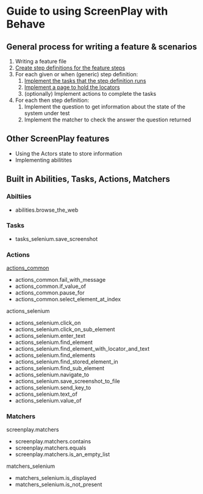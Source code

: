 # Guide to using ScreenPlay with Behave

## General process for writing a feature & scenarios

1. Writing a feature file
2. [Create step definitions for the feature steps](creating_step_definitions.md)
3. For each given or when (generic) step definition:
   1. [Implement the tasks that the step definition runs](creating_a_task.md)
   2. [Implement a page to hold the locators](creating_a_page.md)
   3. (optionally) Implement actions to complete the tasks
4. For each then step definition:
   1. Implement the question to get information about the state of the system
   under test
   2. Implement the matcher to check the answer the question returned

## Other ScreenPlay features

* Using the Actors state to store information
* Implementing abilitites

## Built in Abilities, Tasks, Actions, Matchers

### Abiltiies

* abilities.browse_the_web

### Tasks

* tasks_selenium.save_screenshot

### Actions

[actions_common](actions_common.md)

* actions_common.fail_with_message
* actions_common.if_value_of
* actions_common.pause_for
* actions_common.select_element_at_index

actions_selenium

* actions_selenium.click_on
* actions_selenium.click_on_sub_element
* actions_selenium.enter_text
* actions_selenium.find_element
* actions_selenium.find_element_with_locator_and_text
* actions_selenium.find_elements
* actions_selenium.find_stored_element_in
* actions_selenium.find_sub_element
* actions_selenium.navigate_to
* actions_selenium.save_screenshot_to_file
* actions_selenium.send_key_to
* actions_selenium.text_of
* actions_selenium.value_of

### Matchers

screenplay.matchers

* screenplay.matchers.contains
* screenplay.matchers.equals
* screenplay.matchers.is_an_empty_list

matchers_selenium

* matchers_selenium.is_displayed
* matchers_selenium.is_not_present
